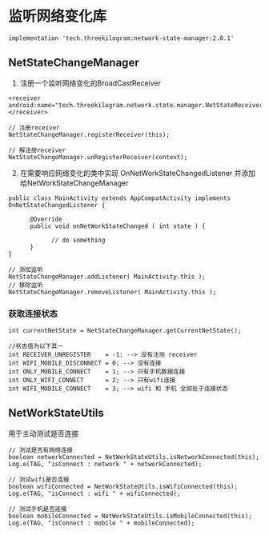 # 监听网络变化库

```
implementation 'tech.threekilogram:network-state-manager:2.0.1'
```

## NetStateChangeManager

1. 注册一个监听网络变化的BroadCastReceiver

```
<receiver android:name="tech.threekilogram.network.state.manager.NetStateReceiver">
</receiver>
```

```
// 注册receiver
NetStateChangeManager.registerReceiver(this);
```

```
// 解注册receiver
NetStateChangeManager.unRegisterReceiver(context);
```

2. 在需要响应网络变化的类中实现 OnNetWorkStateChangedListener 并添加给NetWorkStateChangeManager

```
public class MainActivity extends AppCompatActivity implements OnNetStateChangedListener {

      @Override
      public void onNetWorkStateChanged ( int state ) {

            // do something
      }
}
```

```
// 添加监听
NetStateChangeManager.addListener( MainActivity.this );
// 移除监听
NetStateChangeManager.removeListener( MainActivity.this );
```

### 获取连接状态

```
int currentNetState = NetStateChangeManager.getCurrentNetState();

//状态值为以下其一
int RECEIVER_UNREGISTER    = -1; --> 没有注测 receiver
int WIFI_MOBILE_DISCONNECT = 0; --> 没有连接
int ONLY_MOBILE_CONNECT    = 1; --> 只有手机数据连接
int ONLY_WIFI_CONNECT      = 2; --> 只有wifi连接
int WIFI_MOBILE_CONNECT    = 3; --> wifi 和 手机 全部处于连接状态
```

## NetWorkStateUtils

用于主动测试是否连接

```
// 测试是否有网络连接
boolean networkConnected = NetWorkStateUtils.isNetworkConnected(this);
Log.e(TAG, "isConnect : network " + networkConnected);

// 测试wifi是否连接
boolean wifiConnected = NetWorkStateUtils.isWifiConnected(this);
Log.e(TAG, "isConnect : wifi " + wifiConnected);

// 测试手机是否连接
boolean mobileConnected = NetWorkStateUtils.isMobileConnected(this);
Log.e(TAG, "isConnect : mobile " + mobileConnected);
```
